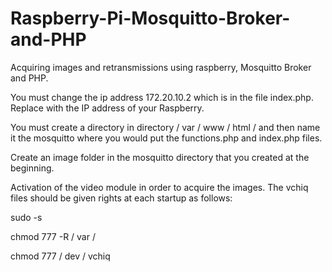 # Raspberry-Pi-Mosquitto-Broker-and-PHP
 Acquiring images and retransmissions using raspberry, Mosquitto Broker and PHP.
 
 
You must change the ip address 172.20.10.2 which is in the file index.php. Replace with the IP address of your Raspberry.


You must create a directory in directory / var / www / html / and then name it the mosquitto where you would put the functions.php and index.php files. 


Create an image folder in the mosquitto directory that you created at the beginning.


Activation of the video module in order to acquire the images. The vchiq files should be given rights at each startup as follows:

 sudo -s


 chmod 777 -R / var /


 chmod 777 / dev / vchiq


